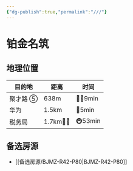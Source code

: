 ```yaml
---
{"dg-publish":true,"permalink":"///"}
---
```



# 铂金名筑

## 地理位置

| 目的地   | 距离        | 时间 |
| -------- | ----------- | ---- |
| 聚才路 ⑤ | 638m        | 🚶‍♂️9min |
| 华为     | 1.5km       | 🛵5min |
| 税务局   | 1.7km🚶‍♂️ | 🚇53min     |

## 备选房源

- [[备选房源/BJMZ-R42-P80\|BJMZ-R42-P80]]

